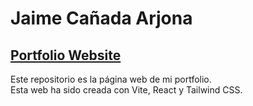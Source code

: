 # Jaime Cañada Arjona

## [Portfolio Website](https://jaimecanar.github.io/)

Este repositorio es la página web de mi portfolio.<br/>
Esta web ha sido creada con Vite, React y Tailwind CSS.
